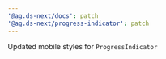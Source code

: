 ```yaml
---
'@ag.ds-next/docs': patch
'@ag.ds-next/progress-indicator': patch
---
```


Updated mobile styles for `ProgressIndicator`
